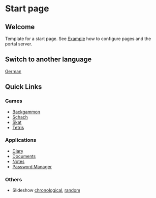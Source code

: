 # Start page

## Welcome

Template for a start page.
See [Example](/markdown?page=example) how to configure pages and the portal server.

## Switch to another language

[German](/markdown?page=welcome&locale=de-DE)

## Quick Links

### Games

- [Backgammon](/backgammon)
- [Schach](/chess)
- [Skat](/skat)
- [Tetris](/tetris)

### Applications

- [Diary](/diary)
- [Documents](/documents)
- [Notes](/notes)
- [Password Manager](/password)

### Others

- Slideshow [chronological](/slideshow?shuffle=false), [random](/slideshow?shuffle=true)
